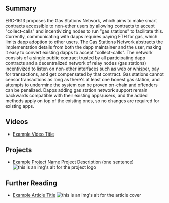## Summary

ERC-1613 proposes the Gas Stations Network, which aims to make smart contracts accessible to non-ether users by allowing contracts to accept "collect-calls" and incentivizing nodes to run "gas stations" to facilitate this. Currently, communicating with dapps requires paying ETH for gas, which limits dapp adoption to ether users. The Gas Stations Network abstracts the implementation details from both the dapp maintainer and the user, making it easy to convert existing dapps to accept "collect-calls". The network consists of a single public contract trusted by all participating dapp contracts and a decentralized network of relay nodes (gas stations) incentivized to listen on non-ether interfaces such as web or whisper, pay for transactions, and get compensated by that contract. Gas stations cannot censor transactions as long as there's at least one honest gas station, and attempts to undermine the system can be proven on-chain and offenders can be penalized. Dapps adding gas station network support remain backwards compatible with their existing apps/users, and the added methods apply on top of the existing ones, so no changes are required for existing apps.

## Videos

- [Example Video Title](https://www.youtube.com/watch?v=TDGq4aeevgY)

## Projects

- [Example Project Name](https://xxxx.xxx/xxxxx) Project Description (one sentence) ![this is an img's alt for the project logo](https://xxxx.xxx/project-logo.xxx)

## Further Reading

- [Example Article Title](https://xxxx.xxx/xxxxx) ![this is an img's alt for the article cover](https://xxxx.xxx/article-cover.xxx)
